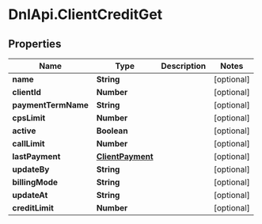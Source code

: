 # DnlApi.ClientCreditGet

## Properties
Name | Type | Description | Notes
------------ | ------------- | ------------- | -------------
**name** | **String** |  | [optional] 
**clientId** | **Number** |  | [optional] 
**paymentTermName** | **String** |  | [optional] 
**cpsLimit** | **Number** |  | [optional] 
**active** | **Boolean** |  | [optional] 
**callLimit** | **Number** |  | [optional] 
**lastPayment** | [**ClientPayment**](ClientPayment.md) |  | [optional] 
**updateBy** | **String** |  | [optional] 
**billingMode** | **String** |  | [optional] 
**updateAt** | **String** |  | [optional] 
**creditLimit** | **Number** |  | [optional] 


